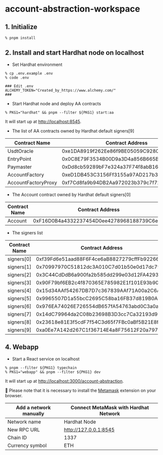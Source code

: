 # account-abstraction-workspace

## 1. Initialize

```shell
% pnpm install
```

## 2. Install and start Hardhat node on localhost

- Set Hardhat environment

```shell
% cp .env.example .env
% code .env

### Edit .env
ALCHEMY_TOKEN="Created_by_https://www.alchemy.com/"
###
```

- Start Hardhat node and deploy AA contracts

```
% PKG1="hardhat" && pnpm --filter ${PKG1} start:aa
```

It will start up at [http://localhost:8545](http://localhost:8545).

- The list of AA contracts owned by Hardhat default signers[9]

| Contract Name       | Contract Address                           | Owner      |
| ------------------- | ------------------------------------------ | ---------- |
| UsdtOracle          | 0xe1DA8919f262Ee86f9BE05059C9280142CF23f48 | signers[9] |
| EntryPoint          | 0x0C8E79F3534B00D9a3D4a856B665Bf4eBC22f2ba | signers[9] |
| Paymaster           | 0xDd8cb59289bF7e324a37F74f8abB16D9F133cb2e | signers[8] |
| AccountFactory      | 0xeD1DB453C3156Ff3155a97AD217b3087D5Dc5f6E | signers[9] |
| AccountFactoryProxy | 0xf7Cd8fa9b94DB2Aa972023b379c7f72c65E4De9D | signers[9] |

- The Account contract owned by Hardhat default signers[0]

| Contract Name | Contract Address                           | Owner      |
| ------------- | ------------------------------------------ | ---------- |
| Account       | 0xF16D0B4a4332237454D0ee4278968188739C6eED | signers[0] |

- The signers list

| Contract Name | Contract Address                           |
| ------------- | ------------------------------------------ |
| signers[0]    | 0xf39Fd6e51aad88F6F4ce6aB8827279cffFb92266 |
| signers[1]    | 0x70997970C51812dc3A010C7d01b50e0d17dc79C8 |
| signers[2]    | 0x3C44CdDdB6a900fa2b585dd299e03d12FA4293BC |
| signers[3]    | 0x90F79bf6EB2c4f870365E785982E1f101E93b906 |
| signers[4]    | 0x15d34AAf54267DB7D7c367839AAf71A00a2C6A65 |
| signers[5]    | 0x9965507D1a55bcC2695C58ba16FB37d819B0A4dc |
| signers[6]    | 0x976EA74026E726554dB657fA54763abd0C3a0aa9 |
| signers[7]    | 0x14dC79964da2C08b23698B3D3cc7Ca32193d9955 |
| signers[8]    | 0x23618e81E3f5cdF7f54C3d65f7FBc0aBf5B21E8f |
| signers[9]    | 0xa0Ee7A142d267C1f36714E4a8F75612F20a79720 |

## 4. Webapp

- Start a React service on localhost

```shell
% pnpm --filter ${PKG1} typechain
% PKG1="webapp" && pnpm --filter ${PKG1} dev
```

It will start up at [http://localhost:3000/account-abstraction](http://localhost:3000/account-abstraction).

:notebook_with_decorative_cover: Please note that it is necessary to install the [Metamask](https://metamask.io/download/) extension on your browser.

| Add a network manually | Connect MetaMask with Hardhat Network |
| ---------------------- | ------------------------------------- |
| Network name           | Hardhat Node                          |
| New RPC URL            | http://127.0.0.1:8545                 |
| Chain ID               | 1337                                  |
| Currency symbol        | ETH                                   |
